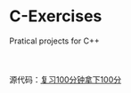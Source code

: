 # C-Exercises
Pratical projects for C++
<br><br><br><br>
源代码：[复习100分钟拿下100分](https://www.bilibili.com/video/BV1ta411k7Yn/?p=6&spm_id_from=333.1007.top_right_bar_window_history.content.click&vd_source=de6cc0aea830278d7565e63f8c9f8d5d)
